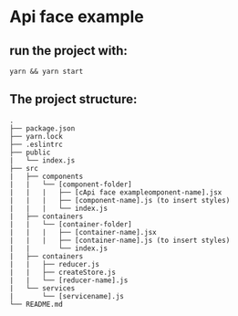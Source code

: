 # Api face example

## run the project with:
```yarn && yarn start ```


## The project structure:

```
.
├── package.json
├── yarn.lock
├── .eslintrc
├── public
|   └── index.js
├── src
|   ├── components
|   |   └── [component-folder]
|   |   |   ├── [cApi face exampleomponent-name].jsx
|   |   |   ├── [component-name].js (to insert styles)
|   |   |   └── index.js
|   ├── containers
|   |   └── [container-folder]
|   |   |   ├── [container-name].jsx
|   |   |   ├── [container-name].js (to insert styles)
|   |       └── index.js
|   ├── containers
|   |   ├── reducer.js
|   |   ├── createStore.js
|   |   └── [reducer-name].js
|   └── services
|       └── [servicename].js
└── README.md
```


